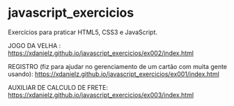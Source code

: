 # javascript_exercicios
Exercícios para praticar HTML5, CSS3 e JavaScript.

JOGO DA VELHA : 
https://xdanielz.github.io/javascript_exercicios/ex002/index.html

REGISTRO (fiz para ajudar no gerenciamento de um cartão com muita gente usando): 
https://xdanielz.github.io/javascript_exercicios/ex001/index.html

AUXILIAR DE CALCULO DE FRETE: 
https://xdanielz.github.io/javascript_exercicios/ex003/index.html
